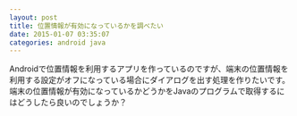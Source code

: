 ```yaml
---
layout: post
title: 位置情報が有効になっているかを調べたい
date: 2015-01-07 03:35:07
categories: android java
---
```

<p>Androidで位置情報を利用するアプリを作っているのですが、端末の位置情報を利用する設定がオフになっている場合にダイアログを出す処理を作りたいです。
端末の位置情報が有効になっているかどうかをJavaのプログラムで取得するにはどうしたら良いのでしょうか？</p>
